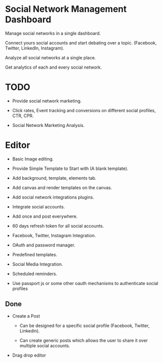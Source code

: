 # Social Network Management Dashboard

Manage social networks in a single dashboard.

Connect yours social accounts and start debating over a topic. (Facebook, Twitter, LinkedIn, Instagram).

Analyze all social networks at a single place. 

Get analytics of each and every social network.


# TODO
  
- Provide social network marketing.

- Click rates, Event tracking and conversions on different social profiles, CTR, CPR.

- Social Network Marketing Analysis.

# Editor

- Basic Image editing.

- Provide Simple Template to Start with (A blank template).

- Add background, template, elements tab.

- Add canvas and render templates on the canvas.

- Add social network integrations plugins.

- Integrate social accounts.

- Add once and post everywhere.

- 60 days refresh token for all social accounts.

- Facebook, Twitter, Instagram Integration.

- OAuth and password manager.

- Predefined templates.

- Social Media Integration.

- Scheduled reminders.

- Use passport js or some other oauth mechanisms to authenticate social profiles

## Done

- Create a Post

  - Can be designed for a specific social profile (Facebook, Twitter, Linkedin).
  
  - Can create generic posts which allows the user to share it over multiple social accounts.

- Drag drop editor
